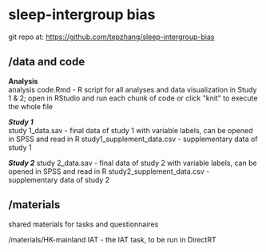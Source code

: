 # sleep-intergroup bias

git repo at: https://github.com/tepzhang/sleep-intergroup-bias
## /data and code

****************Analysis****************  
analysis code.Rmd - R script for all analyses and data visualization in Study 1 & 2; 
			open in RStudio and run each chunk of code
			or click "knit" to execute the whole file

*****************Study 1*****************  
study 1_data.sav - final data of study 1 with variable labels, can be opened in SPSS and read in R
study1_supplement_data.csv - supplementary data of study 1


*****************Study 2*****************
study 2_data.sav - final data of study 2  with variable labels, can be opened in SPSS and read in R
study2_supplement_data.csv - supplementary data of study 2


## /materials

shared materials for tasks and questionnaires

/materials/HK-mainland IAT - the IAT task, to be run in DirectRT